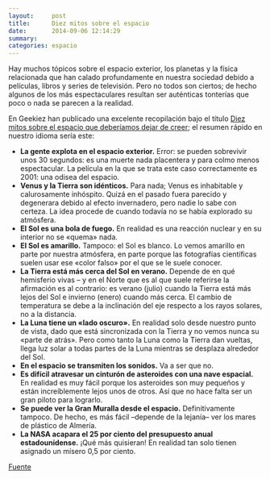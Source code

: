 ```yaml
---
layout:     post
title:      Diez mitos sobre el espacio
date:       2014-09-06 12:14:29
summary:
categories: espacio
---
```


Hay muchos tópicos sobre el espacio exterior, los planetas y la física relacionada que han calado profundamente en nuestra sociedad debido a películas, libros y series de televisión. Pero no todos son ciertos; de hecho algunos de los más espectaculares resultan ser auténticas tonterías que poco o nada se parecen a la realidad.

<p>En Geekiez han publicado una excelente recopilación bajo el título <a href="http://geekiez.com/10-space-myths-we-need-to-stop-believing/" target="_blank">Diez mitos sobre el espacio que deberíamos dejar de creer</a>; el resumen rápido en nuestro idioma sería este:</p>
<style>
	li.menu-item {
   margin:0 0 20px 0;   
}
</style>
<ul>
	<li><strong>La gente explota en el espacio exterior.</strong> Error: se pueden sobrevivir unos 30 segundos: es una muerte nada placentera y para colmo menos espectacular. La película en la que se trata este caso correctamente es 2001: una odisea del espacio.</li>
	<li><strong>Venus y la Tierra son idénticos.</strong> Para nada; Venus es inhabitable y calurosamente inhóspito. Quizá en el pasado fuera parecido y degenerara debido al efecto invernadero, pero nadie lo sabe con certeza. La idea procede de cuando todavía no se había explorado su atmósfera.</li>
	<li><strong>El Sol es una bola de fuego.</strong> En realidad es una reacción nuclear y en su interior no se «quema» nada.</li>
	<li><strong>El Sol es amarillo.</strong> Tampoco: el Sol es blanco. Lo vemos amarillo en parte por nuestra atmósfera, en parte porque las fotografías científicas suelen usar ese «color falso» por el que se le suele conocer.</li>
	<li><strong>La Tierra está más cerca del Sol en verano.</strong> Depende de en qué hemisferio vivas – y en el Norte que es al que suele referirse la afirmación es al contrario: es verano (julio) cuando la Tierra está más lejos del Sol e invierno (enero) cuando más cerca. El cambio de temperatura se debe a la inclinación del eje respecto a los rayos solares, no a la distancia.</li>
	<li><strong>La Luna tiene un «lado oscuro».</strong> En realidad solo desde nuestro punto de vista, dado que está sincronizada con la Tierra y no vemos nunca su «parte de atrás». Pero como tanto la Luna como la Tierra dan vueltas, llega luz solar a todas partes de la Luna mientras se desplaza alrededor del Sol.</li>
	<li><strong>En el espacio se transmiten los sonidos.</strong> Va a ser que no.</li>
	<li><strong>Es difícil atravesar un cinturón de asteroides con una nave espacial.</strong> En realidad es muy fácil porque los asteroides son muy pequeños y están increíblemente lejos unos de otros. Así que no hace falta ser un gran piloto para lograrlo.</li>
	<li><strong>Se puede ver la Gran Muralla desde el espacio.</strong> Definitivamente tampoco. De hecho, es más fácil –depende de la lejanía– ver los mares de plástico de Almería.</li>
	<li><strong>La NASA acapara el 25 por ciento del presupuesto anual estadounidense.</strong> ¡Qué más quisieran! En realidad tan solo tienen asignado un mísero 0,5 por ciento.</li>
</ul>

<a href="http://www.microsiervos.com/archivo/ciencia/10-mitos-sobre-el-espacio.html" target="_blank">Fuente</a>


